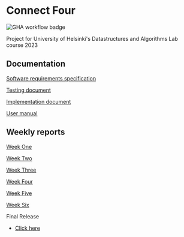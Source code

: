 # Connect Four

![GHA workflow badge](https://github.com/tuovinenemma/tiralabra/workflows/CI/badge.svg)

Project for University of Helsinki's Datastructures and Algorithms Lab course 2023

## Documentation
[Software requirements specification](https://github.com/tuovinenemma/tiralabra/blob/main/documentation/software_requirements_specification.md)

[Testing document](https://github.com/tuovinenemma/tiralabra/blob/main/documentation/testing_document.md)

[Implementation document](https://github.com/tuovinenemma/tiralabra/blob/main/documentation/implementation_document.md)

[User manual](https://github.com/tuovinenemma/tiralabra/blob/main/documentation/user_manual.md)

## Weekly reports

[Week One](https://github.com/tuovinenemma/tiralabra/blob/main/documentation/weeklyreports/week1.md)

[Week Two](https://github.com/tuovinenemma/tiralabra/blob/main/documentation/weeklyreports/week2.md)

[Week Three](https://github.com/tuovinenemma/tiralabra/blob/main/documentation/weeklyreports/week3.md)

[Week Four](https://github.com/tuovinenemma/tiralabra/blob/main/documentation/weeklyreports/week4.md)

[Week Five](https://github.com/tuovinenemma/tiralabra/blob/main/documentation/weeklyreports/week5.md)

[Week Six](https://github.com/tuovinenemma/tiralabra/blob/main/documentation/weeklyreports/week6.md)

Final Release
* [Click here](https://github.com/tuovinenemma/tiralabra/releases/tag/tiralabra)
